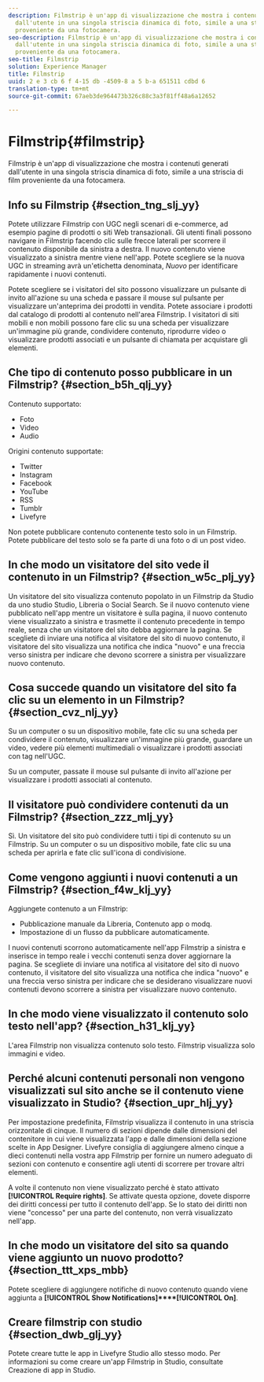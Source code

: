```yaml
---
description: Filmstrip è un'app di visualizzazione che mostra i contenuti generati
  dall'utente in una singola striscia dinamica di foto, simile a una striscia di film
  proveniente da una fotocamera.
seo-description: Filmstrip è un'app di visualizzazione che mostra i contenuti generati
  dall'utente in una singola striscia dinamica di foto, simile a una striscia di film
  proveniente da una fotocamera.
seo-title: Filmstrip
solution: Experience Manager
title: Filmstrip
uuid: 2 e 3 cb 6 f 4-15 db -4509-8 a 5 b-a 651511 cdbd 6
translation-type: tm+mt
source-git-commit: 67aeb3de964473b326c88c3a3f81ff48a6a12652

---
```



# Filmstrip{#filmstrip}

Filmstrip è un'app di visualizzazione che mostra i contenuti generati dall'utente in una singola striscia dinamica di foto, simile a una striscia di film proveniente da una fotocamera.

## Info su Filmstrip {#section_tng_slj_yy}

Potete utilizzare Filmstrip con UGC negli scenari di e-commerce, ad esempio pagine di prodotti o siti Web transazionali. Gli utenti finali possono navigare in Filmstrip facendo clic sulle frecce laterali per scorrere il contenuto disponibile da sinistra a destra. Il nuovo contenuto viene visualizzato a sinistra mentre viene nell'app. Potete scegliere se la nuova UGC in streaming avrà un'etichetta denominata, *Nuovo* per identificare rapidamente i nuovi contenuti.

Potete scegliere se i visitatori del sito possono visualizzare un pulsante di invito all'azione su una scheda e passare il mouse sul pulsante per visualizzare un'anteprima dei prodotti in vendita. Potete associare i prodotti dal catalogo di prodotti al contenuto nell'area Filmstrip. I visitatori di siti mobili e non mobili possono fare clic su una scheda per visualizzare un'immagine più grande, condividere contenuto, riprodurre video o visualizzare prodotti associati e un pulsante di chiamata per acquistare gli elementi.

## Che tipo di contenuto posso pubblicare in un Filmstrip? {#section_b5h_qlj_yy}

Contenuto supportato:

* Foto
* Video
* Audio

Origini contenuto supportate:

* Twitter
* Instagram
* Facebook
* YouTube
* RSS
* Tumblr
* Livefyre

Non potete pubblicare contenuto contenente testo solo in un Filmstrip. Potete pubblicare del testo solo se fa parte di una foto o di un post video.

## In che modo un visitatore del sito vede il contenuto in un Filmstrip? {#section_w5c_plj_yy}

Un visitatore del sito visualizza contenuto popolato in un Filmstrip da Studio da uno studio Studio, Libreria o Social Search. Se il nuovo contenuto viene pubblicato nell'app mentre un visitatore è sulla pagina, il nuovo contenuto viene visualizzato a sinistra e trasmette il contenuto precedente in tempo reale, senza che un visitatore del sito debba aggiornare la pagina. Se scegliete di inviare una notifica al visitatore del sito di nuovo contenuto, il visitatore del sito visualizza una notifica che indica "nuovo" e una freccia verso sinistra per indicare che devono scorrere a sinistra per visualizzare nuovo contenuto.

## Cosa succede quando un visitatore del sito fa clic su un elemento in un Filmstrip? {#section_cvz_nlj_yy}

Su un computer o su un dispositivo mobile, fate clic su una scheda per condividere il contenuto, visualizzare un'immagine più grande, guardare un video, vedere più elementi multimediali o visualizzare i prodotti associati con tag nell'UGC.

Su un computer, passate il mouse sul pulsante di invito all'azione per visualizzare i prodotti associati al contenuto.

## Il visitatore può condividere contenuti da un Filmstrip? {#section_zzz_mlj_yy}

Sì. Un visitatore del sito può condividere tutti i tipi di contenuto su un Filmstrip. Su un computer o su un dispositivo mobile, fate clic su una scheda per aprirla e fate clic sull'icona di condivisione.

## Come vengono aggiunti i nuovi contenuti a un Filmstrip? {#section_f4w_klj_yy}

Aggiungete contenuto a un Filmstrip:

* Pubblicazione manuale da Libreria, Contenuto app o modq.
* Impostazione di un flusso da pubblicare automaticamente.

I nuovi contenuti scorrono automaticamente nell'app Filmstrip a sinistra e inserisce in tempo reale i vecchi contenuti senza dover aggiornare la pagina. Se scegliete di inviare una notifica al visitatore del sito di nuovo contenuto, il visitatore del sito visualizza una notifica che indica "nuovo" e una freccia verso sinistra per indicare che se desiderano visualizzare nuovi contenuti devono scorrere a sinistra per visualizzare nuovo contenuto.

## In che modo viene visualizzato il contenuto solo testo nell'app? {#section_h31_klj_yy}

L'area Filmstrip non visualizza contenuto solo testo. Filmstrip visualizza solo immagini e video.

## Perché alcuni contenuti personali non vengono visualizzati sul sito anche se il contenuto viene visualizzato in Studio? {#section_upr_hlj_yy}

Per impostazione predefinita, Filmstrip visualizza il contenuto in una striscia orizzontale di cinque. Il numero di sezioni dipende dalle dimensioni del contenitore in cui viene visualizzata l'app e dalle dimensioni della sezione scelte in App Designer. Livefyre consiglia di aggiungere almeno cinque a dieci contenuti nella vostra app Filmstrip per fornire un numero adeguato di sezioni con contenuto e consentire agli utenti di scorrere per trovare altri elementi.

A volte il contenuto non viene visualizzato perché è stato attivato **[!UICONTROL Require rights]**. Se attivate questa opzione, dovete disporre dei diritti concessi per tutto il contenuto dell'app. Se lo stato dei diritti non viene "concesso" per una parte del contenuto, non verrà visualizzato nell'app.

## In che modo un visitatore del sito sa quando viene aggiunto un nuovo prodotto? {#section_ttt_xps_mbb}

Potete scegliere di aggiungere notifiche di nuovo contenuto quando viene aggiunta a **[!UICONTROL Show Notifications]****[!UICONTROL On]**.

## Creare filmstrip con studio {#section_dwb_glj_yy}

Potete creare tutte le app in Livefyre Studio allo stesso modo. Per informazioni su come creare un'app Filmstrip in Studio, consultate Creazione di app in Studio.